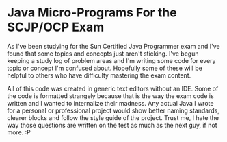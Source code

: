 <h1>Java Micro-Programs For the SCJP/OCP Exam</h1>
<p>As I've been studying for the Sun Certified Java Programmer exam and I've found that some topics and concepts just aren't sticking. I've begun keeping a study log of problem areas and I'm writing some code for every topic or concept I'm confused about. Hopefully some of these will be helpful to others who have difficulty mastering the exam content.</p>
<p>All of this code was created in generic text editors without an IDE. Some of the code is formatted strangely because that is the way the exam code is written and I wanted to internalize their madness. Any actual Java I wrote for a personal or professional project would show better naming standards, clearer blocks and follow the style guide of the project. Trust me, I hate the way those questions are written on the test as much as the next guy, if not more. :P</p>

